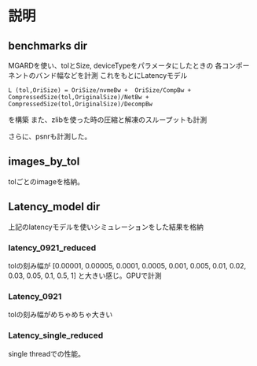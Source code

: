 # 説明
## benchmarks dir
MGARDを使い、tolとSize, deviceTypeをパラメータにしたときの
各コンポーネントのバンド幅などを計測
これをもとにLatencyモデル

```
L (tol,OriSize) = OriSize/nvmeBw +  OriSize/CompBw + CompressedSize(tol,OriginalSize)/NetBw + CompressedSize(tol,OriginalSize)/DecompBw
```
を構築
また、zlibを使った時の圧縮と解凍のスループットも計測

さらに、psnrも計測した。

## images_by_tol
tolごとのimageを格納。

## Latency_model dir
上記のlatencyモデルを使いシミュレーションをした結果を格納

### latency_0921_reduced
tolの刻み幅が
[0.00001, 0.00005, 0.0001, 0.0005, 0.001, 0.005, 0.01, 0.02, 0.03, 0.05, 0.1, 0.5, 1]
と大きい感じ。GPUで計測

### Latency_0921
tolの刻み幅がめちゃめちゃ大きい

### Latency_single_reduced
single threadでの性能。


### 
